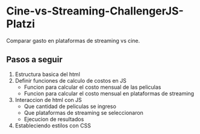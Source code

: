 # Cine-vs-Streaming-ChallengerJS-Platzi
Comparar gasto en plataformas de streaming vs cine.

## Pasos a seguir

1. Estructura basica del html
2. Definir funciones de calculo de costos en JS
    - Funcion para calcular el costo mensual de las peliculas
    - Funcion para calcular el costo mensual en plataformas de streaming
3. Interaccion de html con JS
    - Que cantidad de peliculas se ingreso
    - Que plataformas de streaming se seleccionaron
    - Ejecucion de resultados
4. Estableciendo estilos con CSS
    
